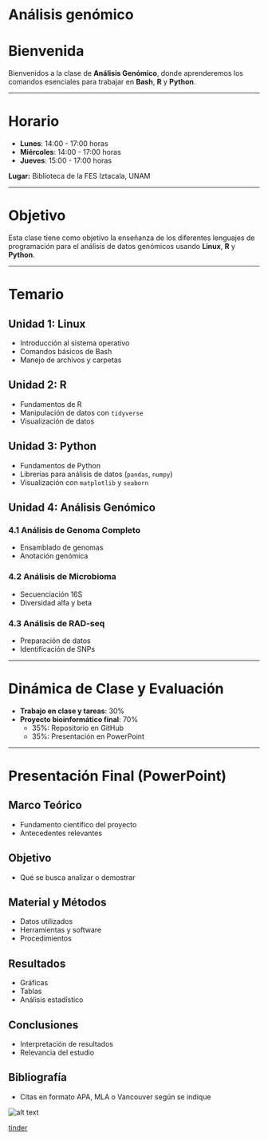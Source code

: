 # Análisis genómico
# Bienvenida

Bienvenidos a la clase de **Análisis Genómico**, donde aprenderemos los comandos esenciales para trabajar en **Bash**, **R** y **Python**.

---

# Horario

- **Lunes**: 14:00 - 17:00 horas  
- **Miércoles**: 14:00 - 17:00 horas  
- **Jueves**: 15:00 - 17:00 horas  

**Lugar:** Biblioteca de la FES Iztacala, UNAM

---

# Objetivo

Esta clase tiene como objetivo la enseñanza de los diferentes lenguajes de programación para el análisis de datos genómicos usando **Linux**, **R** y **Python**.

---

# Temario

## Unidad 1: Linux  
- Introducción al sistema operativo  
- Comandos básicos de Bash  
- Manejo de archivos y carpetas  

## Unidad 2: R  
- Fundamentos de R  
- Manipulación de datos con `tidyverse`  
- Visualización de datos  

## Unidad 3: Python  
- Fundamentos de Python  
- Librerías para análisis de datos (`pandas`, `numpy`)  
- Visualización con `matplotlib` y `seaborn`

## Unidad 4: Análisis Genómico

### 4.1 Análisis de Genoma Completo  
- Ensamblado de genomas  
- Anotación genómica

### 4.2 Análisis de Microbioma  
- Secuenciación 16S  
- Diversidad alfa y beta  

### 4.3 Análisis de RAD-seq  
- Preparación de datos  
- Identificación de SNPs  

---

# Dinámica de Clase y Evaluación

- **Trabajo en clase y tareas**: 30%  
- **Proyecto bioinformático final**: 70%  
    - 35%: Repositorio en GitHub  
    - 35%: Presentación en PowerPoint  

---

# Presentación Final (PowerPoint)

## Marco Teórico  
- Fundamento científico del proyecto  
- Antecedentes relevantes  

## Objetivo  
- Qué se busca analizar o demostrar  

## Material y Métodos  
- Datos utilizados  
- Herramientas y software  
- Procedimientos  

## Resultados  
- Gráficas  
- Tablas  
- Análisis estadístico  

## Conclusiones  
- Interpretación de resultados  
- Relevancia del estudio  

## Bibliografía  
- Citas en formato APA, MLA o Vancouver según se indique  

![alt text](https://img.gruporeforma.com/imagenes/960x640/5/626/4625999.jpg)

[tinder](https://tinder.com/)
